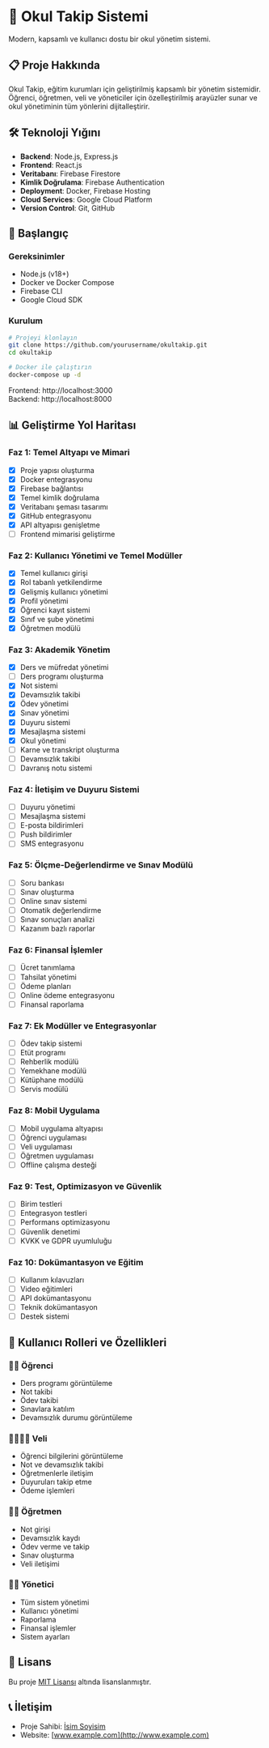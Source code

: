 # 🏫 Okul Takip Sistemi

Modern, kapsamlı ve kullanıcı dostu bir okul yönetim sistemi.

## 📋 Proje Hakkında

Okul Takip, eğitim kurumları için geliştirilmiş kapsamlı bir yönetim sistemidir. Öğrenci, öğretmen, veli ve yöneticiler için özelleştirilmiş arayüzler sunar ve okul yönetiminin tüm yönlerini dijitalleştirir.

## 🛠️ Teknoloji Yığını

- **Backend**: Node.js, Express.js
- **Frontend**: React.js
- **Veritabanı**: Firebase Firestore
- **Kimlik Doğrulama**: Firebase Authentication
- **Deployment**: Docker, Firebase Hosting
- **Cloud Services**: Google Cloud Platform
- **Version Control**: Git, GitHub

## 🚀 Başlangıç

### Gereksinimler

- Node.js (v18+)
- Docker ve Docker Compose
- Firebase CLI
- Google Cloud SDK

### Kurulum

```bash
# Projeyi klonlayın
git clone https://github.com/yourusername/okultakip.git
cd okultakip

# Docker ile çalıştırın
docker-compose up -d
```

Frontend: http://localhost:3000  
Backend: http://localhost:8000

## 📊 Geliştirme Yol Haritası

### Faz 1: Temel Altyapı ve Mimari
- [x] Proje yapısı oluşturma
- [x] Docker entegrasyonu
- [x] Firebase bağlantısı
- [x] Temel kimlik doğrulama
- [x] Veritabanı şeması tasarımı
- [x] GitHub entegrasyonu
- [x] API altyapısı genişletme
- [ ] Frontend mimarisi geliştirme

### Faz 2: Kullanıcı Yönetimi ve Temel Modüller
- [x] Temel kullanıcı girişi
- [x] Rol tabanlı yetkilendirme
- [x] Gelişmiş kullanıcı yönetimi
- [x] Profil yönetimi
- [x] Öğrenci kayıt sistemi
- [x] Sınıf ve şube yönetimi
- [x] Öğretmen modülü

### Faz 3: Akademik Yönetim
- [x] Ders ve müfredat yönetimi
- [ ] Ders programı oluşturma
- [x] Not sistemi
- [x] Devamsızlık takibi
- [x] Ödev yönetimi
- [x] Sınav yönetimi
- [x] Duyuru sistemi
- [x] Mesajlaşma sistemi
- [x] Okul yönetimi
- [ ] Karne ve transkript oluşturma
- [ ] Devamsızlık takibi
- [ ] Davranış notu sistemi

### Faz 4: İletişim ve Duyuru Sistemi
- [ ] Duyuru yönetimi
- [ ] Mesajlaşma sistemi
- [ ] E-posta bildirimleri
- [ ] Push bildirimler
- [ ] SMS entegrasyonu

### Faz 5: Ölçme-Değerlendirme ve Sınav Modülü
- [ ] Soru bankası
- [ ] Sınav oluşturma
- [ ] Online sınav sistemi
- [ ] Otomatik değerlendirme
- [ ] Sınav sonuçları analizi
- [ ] Kazanım bazlı raporlar

### Faz 6: Finansal İşlemler
- [ ] Ücret tanımlama
- [ ] Tahsilat yönetimi
- [ ] Ödeme planları
- [ ] Online ödeme entegrasyonu
- [ ] Finansal raporlama

### Faz 7: Ek Modüller ve Entegrasyonlar
- [ ] Ödev takip sistemi
- [ ] Etüt programı
- [ ] Rehberlik modülü
- [ ] Yemekhane modülü
- [ ] Kütüphane modülü
- [ ] Servis modülü

### Faz 8: Mobil Uygulama
- [ ] Mobil uygulama altyapısı
- [ ] Öğrenci uygulaması
- [ ] Veli uygulaması
- [ ] Öğretmen uygulaması
- [ ] Offline çalışma desteği

### Faz 9: Test, Optimizasyon ve Güvenlik
- [ ] Birim testleri
- [ ] Entegrasyon testleri
- [ ] Performans optimizasyonu
- [ ] Güvenlik denetimi
- [ ] KVKK ve GDPR uyumluluğu

### Faz 10: Dokümantasyon ve Eğitim
- [ ] Kullanım kılavuzları
- [ ] Video eğitimleri
- [ ] API dokümantasyonu
- [ ] Teknik dokümantasyon
- [ ] Destek sistemi

## 👥 Kullanıcı Rolleri ve Özellikleri

### 👨‍🎓 Öğrenci
- Ders programı görüntüleme
- Not takibi
- Ödev takibi
- Sınavlara katılım
- Devamsızlık durumu görüntüleme

### 👨‍👩‍👧‍👦 Veli
- Öğrenci bilgilerini görüntüleme
- Not ve devamsızlık takibi
- Öğretmenlerle iletişim
- Duyuruları takip etme
- Ödeme işlemleri

### 👩‍🏫 Öğretmen
- Not girişi
- Devamsızlık kaydı
- Ödev verme ve takip
- Sınav oluşturma
- Veli iletişimi

### 👨‍💼 Yönetici
- Tüm sistem yönetimi
- Kullanıcı yönetimi
- Raporlama
- Finansal işlemler
- Sistem ayarları

## 📄 Lisans

Bu proje [MIT Lisansı](LICENSE) altında lisanslanmıştır.

## 📞 İletişim

- Proje Sahibi: [İsim Soyisim](mailto:email@example.com)
- Website: [www.example.com](http://www.example.com)
